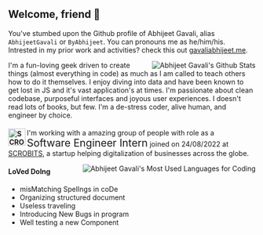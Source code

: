 ## Welcome, friend :wave:

You've stumbed upon the Github profile of Abhijeet Gavali, alias `AbhijeetGavali` or `ByAbhijeet`. You can pronouns me as he/him/his. Intrested in my prior work and activities? check this out [gavaliabhijeet.me](https://gavaliabhijeet.me).

<img align="right" src="https://github-readme-stats.vercel.app/api?username=AbhijeetGavali&theme=tokyonight&show_icons=true&count_private=true" alt="Abhijeet Gavali's Github Stats"/>

I'm a fun-loving geek driven to create things (almost everything in code) as much as I am called to teach others how to do it themselves. I enjoy diving into data and have been known to get lost in JS and it's vast application's at times. I'm passionate about clean codebase, purposeful interfaces and joyous user experiences. I doesn't read lots of books, but few. I'm a de-stress coder, alive human, and engineer by choice.

#### <a href="https://www.scrobits.com/" target="_blanck"><img align="left" height="35" alt="SCROBITS Logo" src="https://scrobits.com/assets/img/logo.png"/></a>
I'm working with a amazing group of people with role as a <span style="font-size:150%;">Software Engineer Intern</span> joined on 24/08/2022  at [SCROBITS](https://scrobits.com), a startup helping digitalization of businesses across the globe.

<img align="right" src="https://github-readme-stats.vercel.app/api/top-langs?username=AbhijeetGavali&theme=tokyonight&langs_count=6&layout=compact&count_private=true&hide=HTML,CSS,C%23" alt="Abhijeet Gavali's Most Used Languages for Coding"/>

#### **LoVed DoIng**
- misMatching SpelIngs in coDe
- Organizing structured document
- Useless traveling
- Introducing New Bugs in program
- Well testing a new Component

